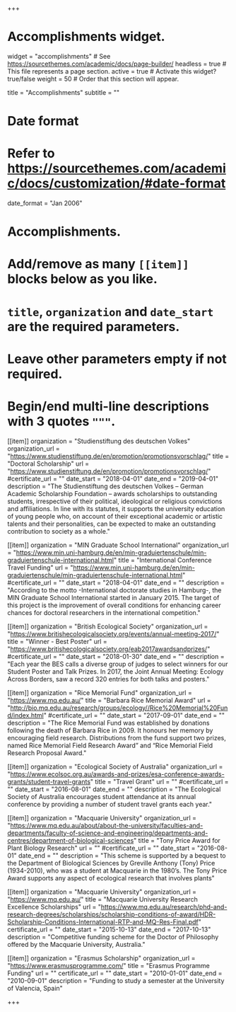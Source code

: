 +++
# Accomplishments widget.
widget = "accomplishments"  # See https://sourcethemes.com/academic/docs/page-builder/
headless = true  # This file represents a page section.
active = true  # Activate this widget? true/false
weight = 50  # Order that this section will appear.

title = "Accomplish&shy;ments"
subtitle = ""

# Date format
#   Refer to https://sourcethemes.com/academic/docs/customization/#date-format
date_format = "Jan 2006"

# Accomplishments.
#   Add/remove as many `[[item]]` blocks below as you like.
#   `title`, `organization` and `date_start` are the required parameters.
#   Leave other parameters empty if not required.
#   Begin/end multi-line descriptions with 3 quotes `"""`.

[[item]]
  organization = "Studienstiftung des deutschen Volkes"
  organization_url = "https://www.studienstiftung.de/en/promotion/promotionsvorschlag/"
  title = "Doctoral Scholarship"
  url = "https://www.studienstiftung.de/en/promotion/promotionsvorschlag/"
  #certificate_url = ""
  date_start = "2018-04-01"
  date_end = "2019-04-01"
  description = "The Studienstiftung des deutschen Volkes – German Academic Scholarship Foundation – awards scholarships to outstanding students, irrespective of their political, ideological or religious convictions and affiliations. In line with its statutes, it supports the university education of young people who, on account of their exceptional academic or artistic talents and their personalities, can be expected to make an outstanding contribution to society as a whole."

[[item]]
  organization = "MIN Graduate School International"
  organization_url = "https://www.min.uni-hamburg.de/en/min-graduiertenschule/min-graduiertenschule-international.html"
  title = "International Conference Travel Funding"
  url = "https://www.min.uni-hamburg.de/en/min-graduiertenschule/min-graduiertenschule-international.html"
  #certificate_url = ""
  date_start = "2018-04-01"
  date_end = ""
  description = "According to the motto -International doctorate studies in Hamburg-, the MIN Graduate School International started in January 2015. The target of this project is the improvement of overall conditions for enhancing career chances for doctoral researchers in the international competition."
  
[[item]]
  organization = "British Ecological Society"
  organization_url = "https://www.britishecologicalsociety.org/events/annual-meeting-2017/"
  title = "Winner - Best Poster"
  url = "https://www.britishecologicalsociety.org/eab2017awardsandprizes/"
  #certificate_url = ""
  date_start = "2018-01-30"
  date_end = ""
  description = "Each year the BES calls a diverse group of judges to select winners for our Student Poster and Talk Prizes. In 2017, the Joint Annual Meeting: Ecology Across Borders, saw a record 320 entries for both talks and posters."
  
[[item]]
  organization = "Rice Memorial Fund"
  organization_url = "https://www.mq.edu.au/"
  title = "Barbara Rice Memorial Award"
  url = "http://bio.mq.edu.au/research/groups/ecology//Rice%20Memorial%20Fund/index.html"
  #certificate_url = ""
  date_start = "2017-09-01"
  date_end = ""
  description = "The Rice Memorial Fund was established by donations following the death of Barbara Rice in 2009. It honours her memory by encouraging field research. Distributions from the fund support two prizes, named Rice Memorial Field Research Award” and “Rice Memorial Field Research Proposal Award."
  
[[item]]
  organization = "Ecological Society of Australia"
  organization_url = "https://www.ecolsoc.org.au/awards-and-prizes/esa-conference-awards-grants/student-travel-grants"
  title = "Travel Grant"
  url = ""
  #certificate_url = ""
  date_start = "2016-08-01"
  date_end = ""
  description = "The Ecological Society of Australia encourages student attendance at its annual conference by providing a number of student travel grants each year."
  
[[item]]
  organization = "Macquarie University"
  organization_url = "https://www.mq.edu.au/about/about-the-university/faculties-and-departments/faculty-of-science-and-engineering/departments-and-centres/department-of-biological-sciences"
  title = "Tony Price Award for Plant Biology Research"
  url = ""
  #certificate_url = ""
  date_start = "2016-08-01"
  date_end = ""
  description = "This scheme is supported by a bequest to the Department of Biological Sciences by Greville Anthony (Tony) Price (1934-2010), who was a student at Macquarie in the 1980’s. The Tony Price Award supports any aspect of ecological research that involves plants"

[[item]]
  organization = "Macquarie University"
  organization_url = "https://www.mq.edu.au/"
  title = "Macquarie University Research Excellence Scholarships"
  url = "https://www.mq.edu.au/research/phd-and-research-degrees/scholarships/scholarship-conditions-of-award/HDR-Scholarship-Conditions-International-RTP-and-MQ-Res-Final.pdf"
  certificate_url = ""
  date_start = "2015-10-13"
  date_end = "2017-10-13"
  description = "Competitive funding scheme for the Doctor of Philosophy offered by the Macquarie University, Australia."
  
[[item]]
  organization = "Erasmus Scholarship"
  organization_url = "https://www.erasmusprogramme.com/"
  title = "Erasmus Programme Funding"
  url = ""
  certificate_url = ""
  date_start = "2010-01-01"
  date_end = "2010-09-01"
  description = "Funding to study a semester at the University of Valencia, Spain"

+++
